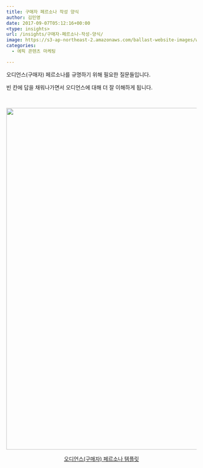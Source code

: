 ```yaml
---
title: 구매자 페르소나 작성 양식
author: 김민영
date: 2017-09-07T05:12:16+00:00
<type: insights>
url: /insights/구매자-페르소나-작성-양식/
image: https://s3-ap-northeast-2.amazonaws.com/ballast-website-images/wp-content/uploads/2017/09/15105822/Screen-Shot-2017-09-07-at-2.08.45-PM.png
categories:
  - 에픽 콘텐츠 마케팅

---
```

오디언스(구매자) 페르소나를 규명하기 위해 필요한 질문들입니다.

빈 칸에 답을 채워나가면서 오디언스에 대해 더 잘 이해하게 됩니다.

&nbsp;

[<img class="size-full wp-image-53319 aligncenter" src="http://ballast.co.kr/wp-content/uploads/2017/09/Screen-Shot-2017-09-07-at-2.08.45-PM.png" alt="" width="638" height="904" srcset="https://s3-ap-northeast-2.amazonaws.com/ballast-website-images/wp-content/uploads/2017/09/15105822/Screen-Shot-2017-09-07-at-2.08.45-PM.png 638w, https://s3-ap-northeast-2.amazonaws.com/ballast-website-images/wp-content/uploads/2017/09/15105822/Screen-Shot-2017-09-07-at-2.08.45-PM-212x300.png 212w" sizes="(max-width: 638px) 100vw, 638px" />][1]

<p style="text-align: center;">
  <a href="http://ballast.co.kr/wp-content/uploads/2017/09/persona_template.pdf">오디언스(구매자) 페르소나 템플릿</a>
</p>

 [1]: https://ballast.co.kr/wp-content/uploads/2017/09/persona_template.pdf